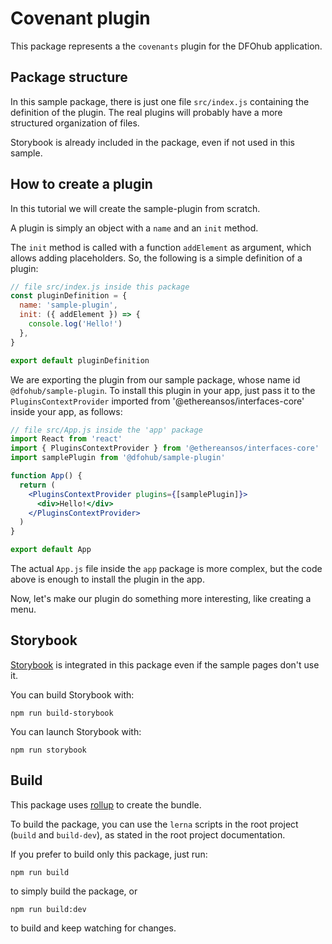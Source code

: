 # Covenant plugin

This package represents a the `covenants` plugin for the DFOhub application.

## Package structure

In this sample package, there is just one file `src/index.js` containing the definition of the plugin. The real plugins will probably have a more structured organization of files. 

Storybook is already included in the package, even if not used in this sample.

## How to create a plugin

In this tutorial we will create the sample-plugin from scratch.

A plugin is simply an object with a `name` and an `init` method.

The `init` method is called with a function `addElement` as argument, which allows adding placeholders. So, the following is a simple definition of a plugin:

```js
// file src/index.js inside this package
const pluginDefinition = {
  name: 'sample-plugin',
  init: ({ addElement }) => {
    console.log('Hello!')
  },
}

export default pluginDefinition
```

We are exporting the plugin from our sample package, whose name id `@dfohub/sample-plugin`.
To install this plugin in your app, just pass it to the `PluginsContextProvider` imported from '@ethereansos/interfaces-core' inside your app, as follows:

```jsx
// file src/App.js inside the 'app' package
import React from 'react'
import { PluginsContextProvider } from '@ethereansos/interfaces-core'
import samplePlugin from '@dfohub/sample-plugin'

function App() {
  return (
    <PluginsContextProvider plugins={[samplePlugin]}>
      <div>Hello!</div>
    </PluginsContextProvider>
  )
}

export default App
```

The actual `App.js` file inside the `app` package is more complex, but the code above is enough to install the plugin in the app.

Now, let's make our plugin do something more interesting, like creating a menu.

## Storybook

[Storybook](https://storybook.js.org/) is integrated in this package even if the sample pages don't use it.

You can build Storybook with:

```shell script
npm run build-storybook
```

You can launch Storybook with:

```shell script
npm run storybook
```

## Build

This package uses [rollup](https://rollupjs.org/guide/en/) to create the bundle.

To build the package, you can use the `lerna` scripts in the root project (`build` and `build-dev`), as stated in the root project documentation.

If you prefer to build only this package, just run:

```shell script
npm run build
```

to simply build the package, or

```shell script
npm run build:dev
```

to build and keep watching for changes.

